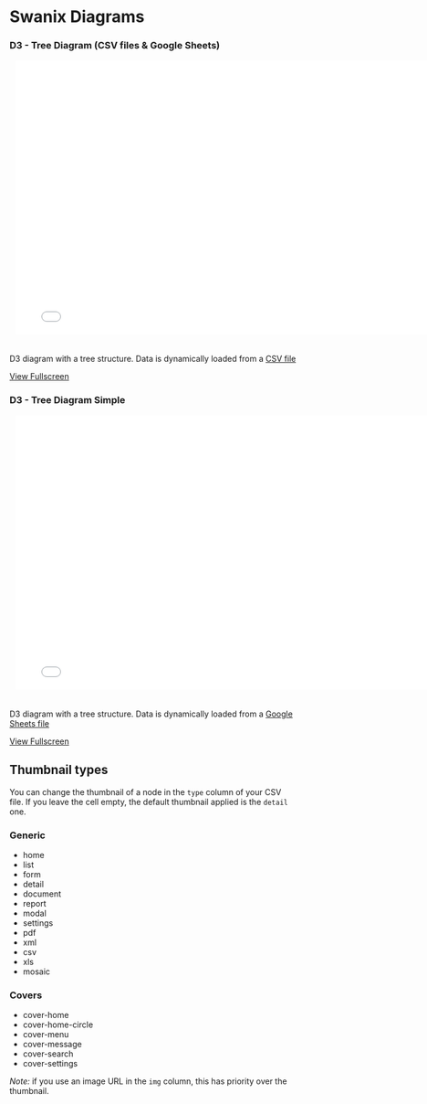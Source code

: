 <figure class="hero-large" style="--hero-image:url(https://source.unsplash.com/g-YsyUUwT9M/1800x600);"></figure>

# Swanix Diagrams


### D3 - Tree Diagram (CSV files & Google Sheets)

<div style="width: 780px; height: 500px; margin: 10px; position: relative;"><iframe allowfullscreen frameborder="0" style="width:780px; height:480px" src="./demo/d3"></iframe></div>

D3 diagram with a tree structure. Data is dynamically loaded from a [CSV file]()

[View Fullscreen](https://swanix.org/diagrams/demo/d3)

### D3 - Tree Diagram Simple

<div style="width: 780px; height: 500px; margin: 10px; position: relative;"><iframe allowfullscreen frameborder="0" style="width:780px; height:480px" src="./demo/d3"></iframe></div>

D3 diagram with a tree structure. Data is dynamically loaded from a [Google Sheets file](https://docs.google.com/spreadsheets/d/e/2PACX-1vTQZfZhC3cWHg0QkqRoY9i3alinAnSHab5DJtWzsm_xAhLKKJdHri8fBMUawh-DhpvCkm-G1vBeWPFq/pub?gid=466976322&single=true&output=csv
)

[View Fullscreen](https://swanix.org/diagrams/demo/d3/simple)


## Thumbnail types

You can change the thumbnail of a node in the `type` column of your CSV file. If you leave the cell empty, the default thumbnail applied is the `detail` one.

### Generic

- home
- list
- form
- detail
- document
- report
- modal
- settings
- pdf
- xml
- csv
- xls
- mosaic

### Covers

- cover-home
- cover-home-circle
- cover-menu
- cover-message
- cover-search
- cover-settings


*Note:* if you use an image URL in the `img` column, this has priority over the thumbnail.
